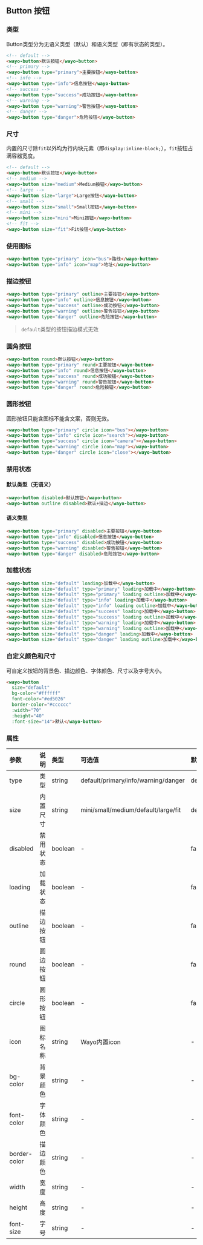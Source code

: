 ## Button 按钮

### 类型
Button类型分为无语义类型（默认）和语义类型（即有状态的类型）。

```html
<!-- default -->
<wayo-button>默认按钮</wayo-button>
<!-- primary -->
<wayo-button type="primary">主要按钮</wayo-button>
<!-- info -->
<wayo-button type="info">信息按钮</wayo-button>
<!-- success -->
<wayo-button type="success">成功按钮</wayo-button>
<!-- warning -->
<wayo-button type="warning">警告按钮</wayo-button>
<!-- danger -->
<wayo-button type="danger">危险按钮</wayo-button>
```

### 尺寸
内置的尺寸除`fit`以外均为行内块元素（即`display:inline-block;`），`fit`按钮占满容器宽度。

```html
<!-- default -->
<wayo-button>默认按钮</wayo-button>
<!-- medium -->
<wayo-button size="medium">Medium按钮</wayo-button>
<!-- large -->
<wayo-button size="large">Large按钮</wayo-button>
<!-- small -->
<wayo-button size="small">Small按钮</wayo-button>
<!-- mini -->
<wayo-button size="mini">Mini按钮</wayo-button>
<!-- fit -->
<wayo-button size="fit">Fit按钮</wayo-button>
```

### 使用图标

```html
<wayo-button type="primary" icon="bus">路线</wayo-button>
<wayo-button type="info" icon="map">地址</wayo-button>
```

### 描边按钮

```html
<wayo-button type="primary" outline>主要按钮</wayo-button>
<wayo-button type="info" outline>信息按钮</wayo-button>
<wayo-button type="success" outline>成功按钮</wayo-button>
<wayo-button type="warning" outline>警告按钮</wayo-button>
<wayo-button type="danger" outline>危险按钮</wayo-button>
```

> `default`类型的按钮描边模式无效

### 圆角按钮

```html
<wayo-button round>默认按钮</wayo-button>
<wayo-button type="primary" round>主要按钮</wayo-button>
<wayo-button type="info" round>信息按钮</wayo-button>
<wayo-button type="success" round>成功按钮</wayo-button>
<wayo-button type="warning" round>警告按钮</wayo-button>
<wayo-button type="danger" round>危险按钮</wayo-button>
```

### 圆形按钮
圆形按钮只能含图标不能含文案，否则无效。

```html
<wayo-button type="primary" circle icon="bus"></wayo-button>
<wayo-button type="info" circle icon="search"></wayo-button>
<wayo-button type="success" circle icon="camera"></wayo-button>
<wayo-button type="warning" circle icon="map"></wayo-button>
<wayo-button type="danger" circle icon="close"></wayo-button>
```

### 禁用状态
#### 默认类型（无语义）

```html
<wayo-button disabled>默认按钮</wayo-button>
<wayo-button outline disabled>默认+描边</wayo-button>
```

#### 语义类型

```html
<wayo-button type="primary" disabled>主要按钮</wayo-button>
<wayo-button type="info" disabled>信息按钮</wayo-button>
<wayo-button type="success" disabled>成功按钮</wayo-button>
<wayo-button type="warning" disabled>警告按钮</wayo-button>
<wayo-button type="danger" disabled>危险按钮</wayo-button>
```

### 加载状态

```html
<wayo-button size="default" loading>加载中</wayo-button>
<wayo-button size="default" type="primary" loading>加载中</wayo-button>
<wayo-button size="default" type="primary" loading outline>加载中</wayo-button>
<wayo-button size="default" type="info" loading>加载中</wayo-button>
<wayo-button size="default" type="info" loading outline>加载中</wayo-button>
<wayo-button size="default" type="success" loading>加载中</wayo-button>
<wayo-button size="default" type="success" loading outline>加载中</wayo-button>
<wayo-button size="default" type="warning" loading>加载中</wayo-button>
<wayo-button size="default" type="warning" loading outline>加载中</wayo-button>
<wayo-button size="default" type="danger" loading>加载中</wayo-button>
<wayo-button size="default" type="danger" loading outline>加载中</wayo-button>
```

### 自定义颜色和尺寸
可自定义按钮的背景色、描边颜色、字体颜色、尺寸以及字号大小。

```html
<wayo-button 
  size="default" 
  bg-color="#ffffff" 
  font-color="#ed5026" 
  border-color="#cccccc" 
  :width="70" 
  :height="40" 
  :font-size="14">默认</wayo-button>
```

### 属性
|参数|说明|类型|可选值|默认值|
|:--|:--|:--|:--|:--|
|type|类型|string|default/primary/info/warning/danger|default|
|size|内置尺寸|string|mini/small/medium/default/large/fit|default|
|disabled|禁用状态|boolean|-|false|
|loading|加载状态|boolean|-|false|
|outline|描边按钮|boolean|-|false|
|round|圆边按钮|boolean|-|false|
|circle|圆形按钮|boolean|-|false|
|icon|图标名称|string|Wayo内置icon|-|
|bg-color|背景颜色|string|-|-|
|font-color|字体颜色|string|-|-|
|border-color|描边颜色|string|-|-|
|width|宽度|string|-|-|
|height|高度|string|-|-|
|font-size|字号|string|-|-|